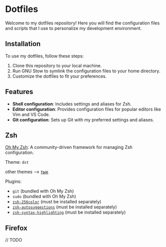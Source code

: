 # Dotfiles

Welcome to my dotfiles repository! Here you will find the configuration files and scripts that I use to personalize my development environment.

## Installation

To use my dotfiles, follow these steps:

1. Clone this repository to your local machine.
2. Run GNU Stow to symlink the configuration files to your home directory.
3. Customize the dotfiles to fit your preferences.

## Features

- **Shell configuration**: Includes settings and aliases for Zsh.
- **Editor configuration**: Provides configuration files for popular editors like Vim and VS Code.
- **Git configuration**: Sets up Git with my preferred settings and aliases.


## Zsh

[Oh My Zsh](https://ohmyz.sh/): A community-driven framework for managing Zsh configuration.

Theme: `dst` 

other themes --> [тык](https://github.com/ohmyzsh/ohmyzsh/wiki/Themes)

Plugins:
- `git` (bundled with Oh My Zsh)
- `sudo` (bundled with Oh My Zsh)
- [`zsh-256color`](https://github.com/chrissicool/zsh-256color) (must be installed separately)
- [`zsh-autosuggestions`](https://github.com/zsh-users/zsh-autosuggestions) (must be installed separately)
- [`zsh-syntax-highlighting`](https://github.com/zsh-users/zsh-syntax-highlighting) (must be installed separately)


## Firefox 

// TODO